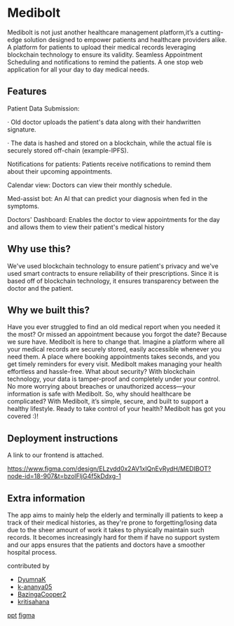 # Medibolt
Medibolt is not just another healthcare management platform,it’s a cutting-edge solution designed to empower patients and healthcare providers alike.
A platform for patients to upload their medical records leveraging blockchain technology to ensure its validity. 
Seamless Appointment Scheduling and notifications to remind the patients.
A one stop web application for all your day to day medical needs.


## Features

Patient Data Submission:

·  Old doctor uploads the patient's data along with their handwritten
signature.

·  The data is hashed and stored on a blockchain, while the actual
file is securely stored off-chain (example-IPFS).

Notifications for patients:
Patients receive notifications to remind them about their upcoming appointments.

Calendar view:
Doctors can view their monthly schedule.

Med-assist bot:
An AI that can predict your diagnosis when fed in the symptoms.

Doctors' Dashboard:
Enables the doctor to view appointments for the day and allows them to view their patient's medical history

## Why use this?

 We've used blockchain technology to ensure patient's privacy and we've used smart contracts to ensure reliability of their prescriptions.
 Since it is based off of blockchain technology, it ensures transparency between the doctor and the patient.
 

## Why we built this?
Have you ever struggled to find an old medical report when you needed it the most? Or missed an appointment because you forgot the date? Because we sure have.
Medibolt is here to change that. Imagine a platform where all your medical records are securely stored, easily accessible whenever you need them.
A place where booking appointments takes seconds, and you get timely reminders for every visit. Medibolt makes managing your health effortless and hassle-free.
What about security? With blockchain technology, your data is tamper-proof and completely under your control. No more worrying about breaches or unauthorized access—your information is safe with Medibolt.
So, why should healthcare be complicated? With Medibolt, it’s simple, secure, and built to support a healthy lifestyle. Ready to take control of your health? Medibolt has got you covered :)!


## Deployment instructions
A link to our frontend is attached. 

https://www.figma.com/design/ELzvdd0x2AV1xIQnEvRydH/MEDIBOT?node-id=18-907&t=bzolFljG4f5kDdxg-1

## Extra information 
The app aims to mainly help the elderly and terminally ill patients to keep a track of their medical histories, as they're prone to forgetting/losing data due to the sheer amount of work it takes to physically 
maintain such records. It becomes increasingly hard for them if have no support system and our apps ensures that the patients and doctors have a smoother hospital process.

contributed by
- [DyumnaK](https://github.com/DyumnaK)
- [k-ananya05](https://github.com/k-ananya05)
- [BazingaCooper2](https://github.com/BazingaCooper2)
- [kritisahana](https://github.com/kritisahana)

[ppt](https://www.canva.com/design/DAGZwKQ5KrE/Q8_Fii5tVlSdzcTdSAdS1A/view?utm_content=DAGZwKQ5KrE&utm_campaign=designshare&utm_medium=link2&utm_source=uniquelinks&utlId=h60db1528a2)
[figma](https://www.figma.com/design/ELzvdd0x2AV1xIQnEvRydH/MEDIBOT?node-id=18-907&t=bzolFljG4f5kDdxg-1)
